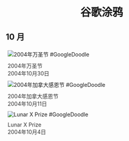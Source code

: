 
<h1 align="center"> 谷歌涂鸦 </h1>




## 10 月

<div class="image">


<img src="https:https://lh3.googleusercontent.com/8FDdMUSuOF8VS6ZGF_od4Y-UNyJb_pHdwnpBXQhhfFZ0aaYnsm3XDAsRcj6W91jrBwbfYTkCoX6oiFeyZbTA_43XTbwHGQwinJt8XjLX=s660" alt="2004年万圣节 #GoogleDoodle" style="margin: 5px"/>
<div class="info" style="font-size: 14px; color:#333333; margin:5px"><div class="title">2004年万圣节</div><div class="date">2004年10月30日</div></div>

<img src="https://www.google.com/logos/2004/thanksgiving_ca04.gif" alt="2004年加拿大感恩节 #GoogleDoodle" style="margin: 5px"/>
<div class="info" style="font-size: 14px; color:#333333; margin:5px"><div class="title">2004年加拿大感恩节</div><div class="date">2004年10月11日</div></div>

<img src="https:https://lh3.googleusercontent.com/plHyvCtRprouJT8vmdGkHrliBt1mrzbQGMN3wIbH78SJYRTosOD7cSIAfxF3Ky8vnKtvo3NL5GlPlNmciQI3pvzarFFBnSRM1manrHcz=s660" alt="Lunar X Prize #GoogleDoodle" style="margin: 5px"/>
<div class="info" style="font-size: 14px; color:#333333; margin:5px"><div class="title">Lunar X Prize</div><div class="date">2004年10月4日</div></div>

</div>








